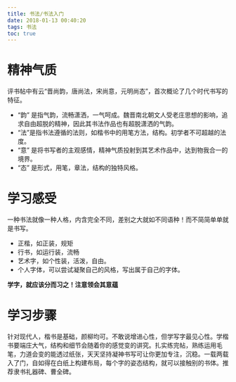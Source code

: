 ```yaml
---
title: 书法/书法入门
date: 2018-01-13 00:40:20
tags: 书法
toc: true
---
```


# 精神气质

评书帖中有云“晋尚韵，唐尚法，宋尚意，元明尚态”，首次概论了几个时代书写的特征。

- “韵” 是指气韵，流畅潇洒，一气呵成。魏晋南北朝文人受老庄思想的影响，追求自由超脱的精神，因此其书法作品也有超脱潇洒的气韵。
- “法”是指书法遵循的法则，如楷书中的用笔方法，结构。初学者不可超越的法度。
- “意” 是将书写者的主观感情，精神气质投射到其艺术作品中，达到物我合一的境界。
- “态” 是形式，用笔，章法，结构的独特风格。

<!-- more -->

# 学习感受

一种书法就像一种人格，内含完全不同，差别之大就如不同语种！而不简简单单就是书写。

- 正楷，如正装，规矩
- 行书，如运行装，流畅
- 艺术字，如个性装，活泼，自由。
- 个人字体，可以尝试凝聚自己的风格，写出属于自己的字体。

**学字，就应该分而习之！注意领会其意蕴**

# 学习步骤

针对现代人，楷书是基础，颜柳均可。不敢说增进心性，但学写字最见心性。学楷书要端庄大气，结构和细节会随着你的感觉变的讲究。扎实练完帖，熟练运用毛笔，力道会变的能透过纸张，天天坚持凝神书写可让你更加专注，沉稳。一载两载入了门，自如得在白纸上构建布局，每个字的姿态结构，就可以接触别的书体。推荐隶书礼器碑、曹全碑。

<!-- more -->

